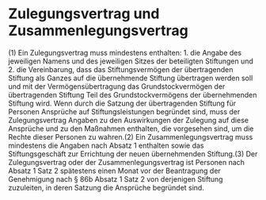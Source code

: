 # Zulegungsvertrag und Zusammenlegungsvertrag

(1) Ein Zulegungsvertrag muss mindestens enthalten:  1.
 die Angabe des jeweiligen Namens und des jeweiligen Sitzes der beteiligten Stiftungen und
 2.
 die Vereinbarung, dass das Stiftungsvermögen der übertragenden Stiftung als Ganzes auf die übernehmende Stiftung übertragen werden soll und mit der Vermögensübertragung das Grundstockvermögen der übertragenden Stiftung Teil des Grundstockvermögens der übernehmenden Stiftung wird.
Wenn durch die Satzung der übertragenden Stiftung für Personen Ansprüche auf Stiftungsleistungen begründet sind, muss der Zulegungsvertrag Angaben zu den Auswirkungen der Zulegung auf diese Ansprüche und zu den Maßnahmen enthalten, die vorgesehen sind, um die Rechte dieser Personen zu wahren.(2) Ein Zusammenlegungsvertrag muss mindestens die Angaben nach Absatz 1 enthalten sowie das Stiftungsgeschäft zur Errichtung der neuen übernehmenden Stiftung.(3) Der Zulegungsvertrag oder der Zusammenlegungsvertrag ist Personen nach Absatz 1 Satz 2 spätestens einen Monat vor der Beantragung der Genehmigung nach § 86b Absatz 1 Satz 2 von derjenigen Stiftung zuzuleiten, in deren Satzung die Ansprüche begründet sind. 


